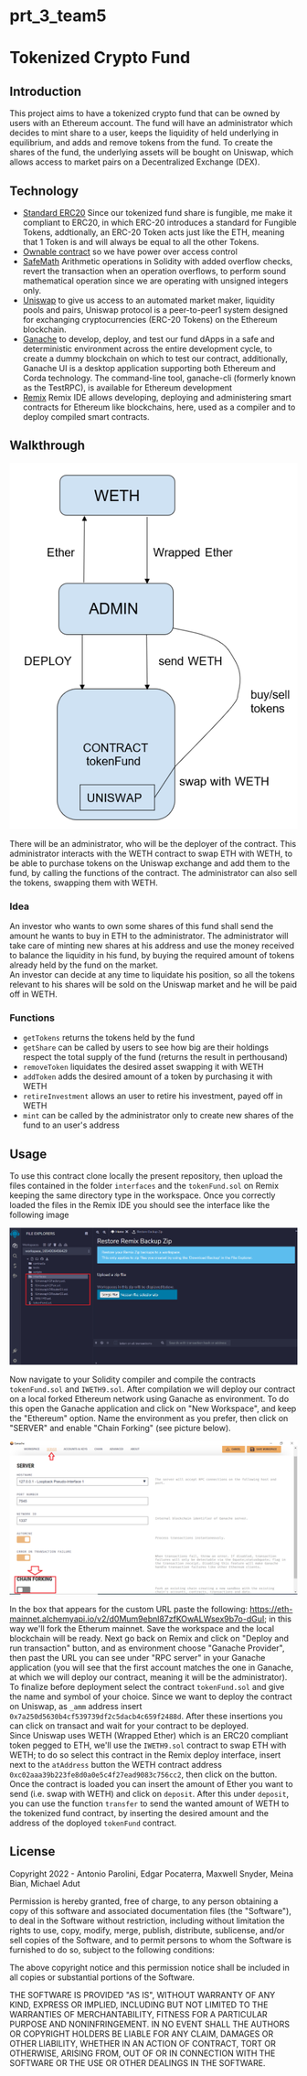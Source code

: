 # prt_3_team5

# Tokenized Crypto Fund

## Introduction

This project aims to have a tokenized crypto fund that can be owned by users with an Ethereum account. The fund will have an administrator which decides to mint share to a user, keeps the liquidity of held underlying in equilibrium, and adds and remove tokens from the fund. To create the shares of the fund, the underlying assets will be bought on Uniswap, which allows access to market pairs on a Decentralized Exchange (DEX).

## Technology

- [Standard ERC20](https://docs.openzeppelin.com/contracts/4.x/erc20) Since our tokenized fund share is fungible, me make it compliant to ERC20, in which ERC-20
                   introduces a standard for Fungible Tokens, addtionally, an ERC-20 Token acts just like the ETH, meaning that 1 Token is and will always be equal to
                   all the other Tokens.
- [Ownable contract](https://docs.openzeppelin.com/contracts/2.x/access-control) so we have power over access control
- [SafeMath](https://docs.openzeppelin.com/contracts/2.x/api/math) Arithmetic operations in Solidity with added overflow checks, revert the transaction when an                    operation overflows, to perform sound mathematical operation since we are operating with unsigned integers only.
- [Uniswap](https://docs.uniswap.org/) to give us access to an automated market maker, liquidity pools and pairs, Uniswap protocol is a peer-to-peer1 system designed
            for exchanging cryptocurrencies (ERC-20 Tokens) on the Ethereum blockchain. 
- [Ganache](https://trufflesuite.com/ganache/) to develop, deploy, and test our fund dApps in a safe and deterministic environment across the entire development 
            cycle, to create a dummy blockchain on which to test our contract, additionally, Ganache UI is a desktop application supporting both Ethereum and Corda 
            technology. The command-line tool, ganache-cli (formerly known as the TestRPC), is available for Ethereum development
- [Remix](https://remix.ethereum.org/) Remix IDE allows developing, deploying and administering smart contracts for Ethereum like blockchains, here, used as a
          compiler and to deploy compiled smart contracts. 

## Walkthrough
<p align="center">
  <img 
    src="./images/0.architecture.PNG"
  >
</p>

There will be an administrator, who will be the deployer of the contract. This administrator interacts with the WETH contract to swap ETH with WETH, to be able to purchase tokens on the Uniswap exchange and add them to the fund, by calling the functions of the contract. The administrator can also sell the tokens, swapping them with WETH.  

### Idea

An investor who wants to own some shares of this fund shall send the amount he wants to buy in ETH to the administrator. The administrator will take care of minting new shares at his address and use the money received to balance the liquidity in his fund, by buying the required amount of tokens already held by the fund on the market.  
An investor can decide at any time to liquidate his position, so all the tokens relevant to his shares will be sold on the Uniswap market and he will be paid off in WETH.

### Functions

- `getTokens` returns the tokens held by the fund
- `getShare` can be called by users to see how big are their holdings respect the total supply of the fund (returns the result in perthousand)
- `removeToken` liquidates the desired asset swapping it with WETH
- `addToken` adds the desired amount of a token by purchasing it with WETH
- `retireInvestment` allows an user to retire his investment, payed off in WETH
- `mint` can be called by the administrator only to create new shares of the fund to an user's address

## Usage

To use this contract clone locally the present repository, then upload the files contained in the folder `interfaces` and the `tokenFund.sol` on Remix keeping the same directory type in the workspace.
Once you correctly loaded the files in the Remix IDE you should see the interface like the following image

![intial_setup](./images/1.setup.png)

Now navigate to your Solidity compiler and compile the contracts `tokenFund.sol` and `IWETH9.sol`. After compilation we will deploy our contract on a local forked Ethereum network using Ganache as environment. To do this open the Ganache application and click on "New Workspace", and keep the "Ethereum" option. 
Name the environment as you prefer, then click on "SERVER" and enable "Chain Forking" (see picture below).

![ganache1](./images/2.ganache.png)

In the box that appears for the custom URL paste the following: https://eth-mainnet.alchemyapi.io/v2/d0Mum9ebnl87zfKOwALWsex9b7o-dGuI; in this way we'll fork the Etherum mainnet. Save the workspace and the local blockchain will be ready.
Next go back on Remix and click on "Deploy and run transaction" button, and as environment choose "Ganache Provider", then past the URL you can see under "RPC server" in your Ganache application (you will see that the first account matches the one in Ganache, at which we will deploy our contract, meaning it will be the administrator).
To finalize before deployment select the contract `tokenFund.sol` and give the name and symbol of your choice. Since we want to deploy the contract on Uniswap, as `_amm` address insert `0x7a250d5630b4cf539739df2c5dacb4c659f2488d`. After these insertions you can click on transact and wait for your contract to be deployed.  
Since Uniswap uses WETH (Wrapped Ether) which is an ERC20 compliant token pegged to ETH, we'll use the `IWETH9.sol` contract to swap ETH with WETH; to do so select this contract in the Remix deploy interface, insert next to the `atAddress` button the WETH contract address `0xc02aaa39b223fe8d0a0e5c4f27ead9083c756cc2`, then click on the button. Once the contract is loaded you can insert the amount of Ether you want to send (i.e. swap with WETH) and click on `deposit`. After this under `deposit`, you can use the function `transfer` to send the wanted amount of WETH to the tokenized fund contract, by inserting the desired amount and the address of the doployed `tokenFund` contract.


## License

Copyright 2022 - Antonio Parolini, Edgar Pocaterra, Maxwell Snyder, Meina Bian, Michael Adut

Permission is hereby granted, free of charge, to any person obtaining a copy of this software and associated documentation files (the "Software"), to deal in the Software without restriction, including without limitation the rights to use, copy, modify, merge, publish, distribute, sublicense, and/or sell copies of the Software, and to permit persons to whom the Software is furnished to do so, subject to the following conditions:

The above copyright notice and this permission notice shall be included in all copies or substantial portions of the Software.

THE SOFTWARE IS PROVIDED "AS IS", WITHOUT WARRANTY OF ANY KIND, EXPRESS OR IMPLIED, INCLUDING BUT NOT LIMITED TO THE WARRANTIES OF MERCHANTABILITY, FITNESS FOR A PARTICULAR PURPOSE AND NONINFRINGEMENT. IN NO EVENT SHALL THE AUTHORS OR COPYRIGHT HOLDERS BE LIABLE FOR ANY CLAIM, DAMAGES OR OTHER LIABILITY, WHETHER IN AN ACTION OF CONTRACT, TORT OR OTHERWISE, ARISING FROM, OUT OF OR IN CONNECTION WITH THE SOFTWARE OR THE USE OR OTHER DEALINGS IN THE SOFTWARE.
